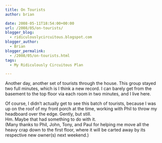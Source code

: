 ```yaml
---
title: On Tourists
author: brian

date: 2008-05-11T18:54:00+00:00
url: /2008/05/on-tourists/
blogger_blog:
  - ridiculouslycircuitous.blogspot.com
blogger_author:
  - Brian
blogger_permalink:
  - /2008/05/on-tourists.html
tags:
  - My Ridiculously Circuitous Plan

---
```

[<img src="http://3.bp.blogspot.com/_1bayJx4ovbY/SCdk-OR9UzI/AAAAAAAAAAQ/ZqMb7VSKkTA/s200/Moving+The+Headboard+(One).jpg" border="0" alt="" />][1]Another day, another set of tourists through the house. This group stayed two full minutes, which is I think a new record. I can barely get from the basement to the top floor via each room in two minutes, and I live here.

<div>
</div>

<div>
  Of course, I didn&#8217;t actually get to see this batch of tourists, because I was up on the roof of my front porch at the time, working with Phil to throw my headboard over the edge. Gently, but still.
</div>

<div>
</div>

<div>
  Hm. Maybe that had something to do with it.
</div>

<div>
</div>

<img src="http://2.bp.blogspot.com/_1bayJx4ovbY/SCdry-R9U0I/AAAAAAAAAAY/cO8ivwjwFKA/s200/Moving+the+Headboard+(Two).jpg" border="0" alt="" />

<div>
  (Many thanks to Phil, John, Tony, and Paul for helping me move all the heavy crap down to the first floor, where it will be carted away by its respective new owner(s) next weekend.)
</div>

 [1]: http://3.bp.blogspot.com/_1bayJx4ovbY/SCdk-OR9UzI/AAAAAAAAAAQ/ZqMb7VSKkTA/s1600-h/Moving+The+Headboard+(One).jpg